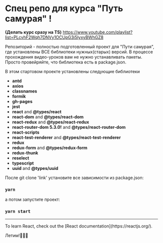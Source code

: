 # Спец репо для курса "Путь самурая" !
**(Делать курс сразу на TS)** 
https://www.youtube.com/playlist?list=PLcvhF2Wqh7DNVy1OCUpG3i5lyxyBWhGZ8



Репозиторий - полностью подготовленный проект для "Пути самурая", где установлены ВСЕ библиотеки нужных(старых) версий.
В процессе прохождения видео-уроков вам не нужно устанавливать пакеты. Просто провейряйте, что библиотека есть в package.json.

В этом стартовом проекте установлены следующие библиотеки

- **antd** 
- **axios** 
- **classnames**
- **formik**
- **gh-pages**
- **jest**
- **react** and **@types/react**
- **react-dom** and **@types/react-dom**
- **react-redux** and **@types/react-redux**
- **react-router-dom 5.3.0!** and **@types/react-router-dom**
- **react-scripts** 
- **react-test-renderer** and **@types/react-test-renderer**
- **redux**
- **redux-form** and **@types/redux-form**
- **redux-thunk**
- **reselect**
- **typescript** 
- **uuid** and **@types/uuid**

После git clone 'link' установите все зависимости из package.json:
### `yarn`

а потом запустите проект:
### `yarn start`


<hr>
To learn React, check out the [React documentation](https://reactjs.org/).



Летим!🚀🚀🚀